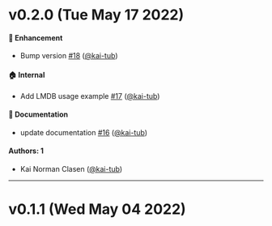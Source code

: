 # v0.2.0 (Tue May 17 2022)

#### 🚀 Enhancement

- Bump version [#18](https://github.com/kai-tub/bigearthnet_encoder/pull/18) ([@kai-tub](https://github.com/kai-tub))

#### 🏠 Internal

- Add LMDB usage example [#17](https://github.com/kai-tub/bigearthnet_encoder/pull/17) ([@kai-tub](https://github.com/kai-tub))

#### 📝 Documentation

- update documentation [#16](https://github.com/kai-tub/bigearthnet_encoder/pull/16) ([@kai-tub](https://github.com/kai-tub))

#### Authors: 1

- Kai Norman Clasen ([@kai-tub](https://github.com/kai-tub))

---

# v0.1.1 (Wed May 04 2022)
